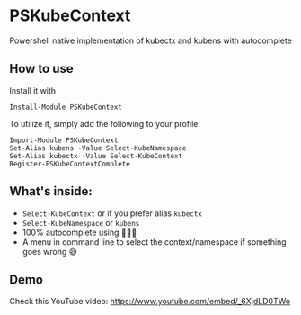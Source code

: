 # PSKubeContext
Powershell native implementation of kubectx and kubens with autocomplete

## How to use
Install it with
```
Install-Module PSKubeContext
```

To utilize it, simply add the following to your profile:
```
Import-Module PSKubeContext
Set-Alias kubens -Value Select-KubeNamespace
Set-Alias kubectx -Value Select-KubeContext
Register-PSKubeContextComplete
```

## What's inside:

- `Select-KubeContext` or if you prefer alias `kubectx`
- `Select-KubeNamespace` or `kubens`
- 100% autocomplete using <TAB> 🙈🙉🙊
- A menu in command line to select the context/namespace if something goes wrong 😅


## Demo
Check this YouTube video: https://www.youtube.com/embed/_6XjdLD0TWo
